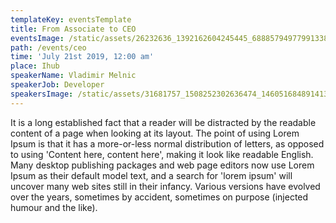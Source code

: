 ```yaml
---
templateKey: eventsTemplate
title: From Associate to CEO
eventsImage: /static/assets/26232636_1392162604245445_6888579497799133825_o.jpg
path: /events/ceo
time: 'July 21st 2019, 12:00 am'
place: Ihub
speakerName: Vladimir Melnic
speakerJob: Developer
speakersImage: /static/assets/31681757_1508252302636474_1460516848914137088_o.jpg
---
```

It is a long established fact that a reader will be distracted by the readable content of a page when looking at its layout. The point of using Lorem Ipsum is that it has a more-or-less normal distribution of letters, as opposed to using 'Content here, content here', making it look like readable English. Many desktop publishing packages and web page editors now use Lorem Ipsum as their default model text, and a search for 'lorem ipsum' will uncover many web sites still in their infancy. Various versions have evolved over the years, sometimes by accident, sometimes on purpose (injected humour and the like).

